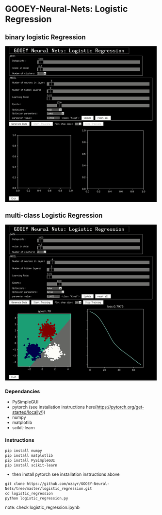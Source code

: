 # GOOEY-Neural-Nets: Logistic Regression

## binary logistic Regression
![](gui_demo.gif)

## multi-class Logistic Regression
![](gui_demo_2.gif)

### Dependancies 

* PySimpleGUI
* pytorch (see installation instructions here(https://pytorch.org/get-started/locally/)) 
* numpy
* matplotlib
* scikit-learn 

### Instructions 
```
pip install numpy
pip install matplotlib
pip install PySimpleGUI
pip install scikit-learn
```
* then install pytorch see installation instructions above

```
git clone https://github.com/ozayr/GOOEY-Neural-Nets/tree/master/logistic_regression.git
cd logistic_regression
python logistic_regression.py
```
  
note: check logistic_regression.ipynb
